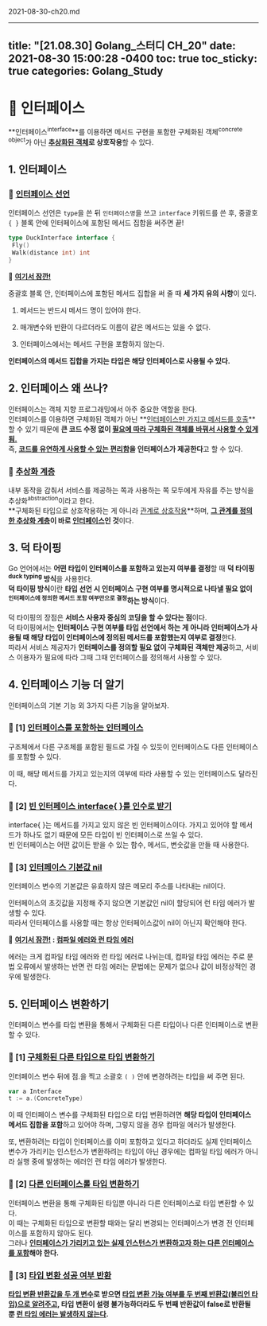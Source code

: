 2021-08-30-ch20.md

---
title: "[21.08.30] Golang_스터디 CH_20"
date: 2021-08-30 15:00:28 -0400
toc: true
toc_sticky: true
categories: Golang_Study
---


# 💭 인터페이스 

**인터페이스<sup>interface</sup>**를 이용하면 메서드 구현을 포함한 구체화된 객체<sup>concrete object</sup>가 아닌 **<u>추상화된 객체</u>로 상호작용**할 수 있다.

##  1. 인터페이스

### 📌 <u>인터페이스 선언</u>

인터페이스 선언은 `type`을 쓴 뒤 `인터페이스명`을 쓰고 `interface` 키워드를 쓴 후, 중괄호 `{ }` 블록 안에 인터페이스에 포함된 메서드 집합을 써주면 끝!        

   ```go
type DuckInterface interface {
	Fly()
	Walk(distance int) int
}
   ```    

<div class="notice--primary" markdown="1">
🌝 <strong><u>여기서 잠깐!</u></strong>       

중괄호 블록 안, 인터페이스에 포함된 메서드 집합을 써 줄 때 <strong>세 가지 유의 사항</strong>이 있다.      

1. 메서드는 반드시 메서드 명이 있어야 한다.   

2. 매개변수와 반환이 다르더라도 이름이 같은 메서드는 있을 수 없다.    

3. 인터페이스에서는 메서드 구현을 포함하지 않는다.                       
      
</div>

**인터페이스의 메서드 집합을 가지는 타입은 해당 인터페이스로 사용될 수 있다.**    


##  2. 인터페이스 왜 쓰나?

인터페이스는 객체 지향 프로그래밍에서 아주 중요한 역할을 한다.       
인터페이스를 이용하면 구체화된 객체가 아닌 **<u>인터페이스만 가지고 메서드를 호출</u>**할 수 있기 때문에 **큰 코드 수정 없이 <u>필요에 따라 구체화된 객체를 바꿔서 사용할 수 있게 됨.</u>**         
즉, **<u>코드를 유연하게 사용할 수 있는 편리함</u>을 인터페이스가 제공한다**고 할 수 있다.       

### 📌 <u>추상화 계층</u>

내부 동작을 감춰서 서비스를 제공하는 쪽과 사용하는 쪽 모두에게 자유를 주는 방식을 추상화<sup>abstraction</sup>이라고 한다.    
**구체화된 타입으로 상호작용하는 게 아니라 <u>관계로 상호작용</u>**하며, **<u>그 관계를 정의한 추상화 계층</u>이 바로 <u>인터페이스</u>인 것**이다.  
 

## 3. 덕 타이핑

Go 언어에서는 **어떤 타입이 인터페이스를 포함하고 있는지 여부를 결정**할 때 **덕 타이핑<sup>duck typing</sup> 방식**을 사용한다.      
**덕 타이핑 방식**이란 **타입 선언 시 인터페이스 구현 여부를 명시적으로 나타낼 필요 없이 <sup>인터페이스에 정의한 메서드 포함 여부만으로 결정</sup>하는 방식**이다.         

덕 타이핑의 장점은 **서비스 사용자 중심의 코딩을 할 수 있다는 점**이다.     
덕 타이핑에서는 **인터페이스 구현 여부를 타입 선언에서 하는 게 아니라 인터페이스가 사용될 때 해당 타입이 인터페이스에 정의된 메서드를 포함했는지 여부로 결정**한다.      
따라서 서비스 제공자가 **인터페이스를 정의할 필요 없이 구체화된 객체만 제공**하고, 서비스 이용자가 필요에 따라 그때 그때 인터페이스를 정의해서 사용할 수 있다.    


## 4. 인터페이스 기능 더 알기

인터페이스의 기본 기능 외 3가지 다른 기능을 알아보자.    

### 📌 [1] <u>인터페이스를 포함하는 인터페이스</u>

구조체에서 다른 구조체를 포함된 필드로 가질 수 있듯이 인터페이스도 다른 인터페이스를 포함할 수 있다.     

이 때, 해당 메서드를 가지고 있는지의 여부에 따라 사용할 수 있는 인터페이스도 달라진다.    

### 📌 [2] <u>빈 인터페이스 interface{ }를 인수로 받기</u>

interface{ }는 메서드를 가지고 있지 않은 빈 인터페이스이다. 가지고 있어야 할 메서드가 하나도 없기 때문에 모든 타입이 빈 인터페이스로 쓰일 수 있다.   
빈 인터페이스는 어떤 값이든 받을 수 있는 함수, 메서드, 변숫값을 만들 때 사용한다.        

### 📌 [3] <u>인터페이스 기본값 nil</u>

인터페이스 변수의 기본값은 유효하지 않은 메모리 주소를 나타내는 nil이다.    

인터페이스의 초깃값을 지정해 주지 않으면 기본값인 nil이 할당되어 런 타임 에러가 발생할 수 있다.         
따라서 인터페이스를 사용할 때는 항상 인터페이스값이 nil이 아닌지 확인해야 한다.     

<div class="notice--primary" markdown="1">
🌝 <strong><u>여기서 잠깐!</u> : <u>컴파일 에러와 런 타임 에러</u></strong>       

에러는 크게 컴파일 타임 에러와 런 타임 에러로 나뉘는데, 컴파일 타임 에러는 주로 문법 오류에서 발생하는 반면 런 타임 에러는 문법에는 문제가 없으나 값이 비정상적인 경우에 발생한다.                            
      
</div>


## 5. 인터페이스 변환하기

인터페이스 변수를 타입 변환을 통해서 구체화된 다른 타입이나 다른 인터페이스로 변환할 수 있다.        

### 📌 [1] <u>구체화된 다른 타입으로 타입 변환하기</u>

인터페이스 변수 뒤에 점.을 찍고 소괄호 `( )` 안에 변경하려는 타입을 써 주면 된다.       

   ```go
var a Interface
t := a.(ConcreteType)
   ```
이 때 인터페이스 변수를 구체화된 타입으로 타입 변환하려면 **해당 타입이 인터페이스 메서드 집합을 포함**하고 있어야 하며, 그렇지 않을 경우 컴파일 에러가 발생한다.    

또, 변환하려는 타입이 인터페이스를 이미 포함하고 있다고 하더라도 실제 인터페이스 변수가 가리키는 인스턴스가 변환하려는 타입이 아닌 경우에는 컴파일 타임 에러가 아니라 실행 중에 발생하는 에러인 런 타임 에러가 발생한다.      
### 📌 [2] <u>다른 인터페이스롤 타입 변환하기</u>

인터페이스 변환을 통해 구체화된 타입뿐 아니라 다른 인터페이스로 타입 변환할 수 있다.   
이 때는 구체화된 타입으로 변환할 때와는 달리 변경되는 인터페이스가 변경 전 인터페이스를 포함하지 않아도 된다.    
그러나 **<u>인터페이스가 가리키고 있는 실제 인스턴스가 변환하고자 하는 다른 인터페이스를 포함</u>해야 한다.**            

### 📌 [3] <u>타입 변환 성공 여부 반환</u>

**<u>타입 변환 반환값을 두 개 변수</u>로 받으면 <u>타입 변환 가능 여부를 두 번째 반환값(불리언 타입)으로 알려주고</u>, 타입 변환이 설령 불가능하더라도 두 번째 반환값이 false로 반환될 뿐 <u>런 타임 에러는 발생하지 않는다</u>.**        
